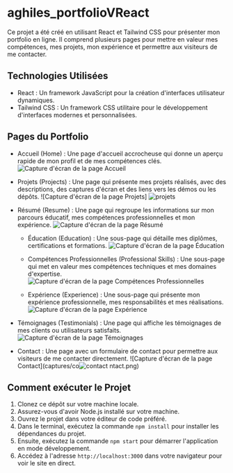 # aghiles_portfolioVReact

Ce projet a été créé en utilisant React et Tailwind CSS pour présenter mon portfolio en ligne. Il comprend plusieurs pages pour mettre en valeur mes compétences, mes projets, mon expérience et permettre aux visiteurs de me contacter.

## Technologies Utilisées

- React : Un framework JavaScript pour la création d'interfaces utilisateur dynamiques.
- Tailwind CSS : Un framework CSS utilitaire pour le développement d'interfaces modernes et personnalisées.

## Pages du Portfolio

- Accueil (Home) : Une page d'accueil accrocheuse qui donne un aperçu rapide de mon profil et de mes compétences clés.
  ![Capture d'écran de la page Accueil](https://github.com/djadounAghiles/aghiles_portfoliovReact/assets/136774766/555e0483-4a29-41eb-adef-7df9699f6de9)

- Projets (Projects) : Une page qui présente mes projets réalisés, avec des descriptions, des captures d'écran et des liens vers les démos ou les dépôts.
  ![Capture d'écran de la page Projets]
  ![projets](https://github.com/djadounAghiles/aghiles_portfoliovReact/assets/136774766/a866e850-1fb0-46d9-8965-0df79988b5bd)

- Résumé (Resume) : Une page qui regroupe les informations sur mon parcours éducatif, mes compétences professionnelles et mon expérience.
  ![Capture d'écran de la page Résumé](https://github.com/djadounAghiles/aghiles_portfoliovReact/assets/136774766/03f8964c-d9a7-48b0-b3af-42960241b86d)

  - Éducation (Education) : Une sous-page qui détaille mes diplômes, certifications et formations.
    ![Capture d'écran de la page Éducation](https://github.com/djadounAghiles/aghiles_portfoliovReact/assets/136774766/5f198571-abec-4ddf-abec-18477a1f4215)

  - Compétences Professionnelles (Professional Skills) : Une sous-page qui met en valeur mes compétences techniques et mes domaines d'expertise.
    ![Capture d'écran de la page Compétences Professionnelles](https://github.com/djadounAghiles/aghiles_portfoliovReact/assets/136774766/df43a32a-50e9-4639-9fa5-da437bbe44a1)

  - Expérience (Experience) : Une sous-page qui présente mon expérience professionnelle, mes responsabilités et mes réalisations.
    ![Capture d'écran de la page Expérience](https://github.com/djadounAghiles/aghiles_portfoliovReact/assets/136774766/10f2a9c2-da9a-490a-b4e6-079fad0606da)

- Témoignages (Testimonials) : Une page qui affiche les témoignages de mes clients ou utilisateurs satisfaits.
  ![Capture d'écran de la page Témoignages](https://github.com/djadounAghiles/aghiles_portfoliovReact/assets/136774766/fc594571-8d4d-4f23-8819-b3fd81d9ae88)

- Contact : Une page avec un formulaire de contact pour permettre aux visiteurs de me contacter directement.
  ![Capture d'écran de la page Contact](captures/co![contact](https://github.com/djadounAghiles/aghiles_portfoliovReact/assets/136774766/18ecbd65-e6fd-42dd-b52e-c2eecda2ab94)
  ntact.png)

## Comment exécuter le Projet

1. Clonez ce dépôt sur votre machine locale.
2. Assurez-vous d'avoir Node.js installé sur votre machine.
3. Ouvrez le projet dans votre éditeur de code préféré.
4. Dans le terminal, exécutez la commande `npm install` pour installer les dépendances du projet.
5. Ensuite, exécutez la commande `npm start` pour démarrer l'application en mode développement.
6. Accédez à l'adresse `http://localhost:3000` dans votre navigateur pour voir le site en direct.
